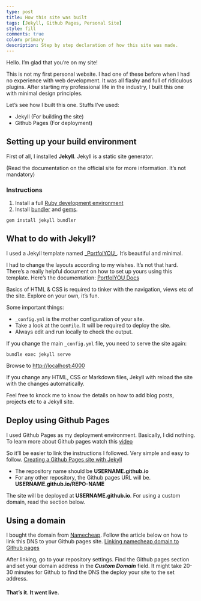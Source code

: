 ```yaml
---
type: post
title: How this site was built
tags: [Jekyll, Github Pages, Personal Site]
style: fill
comments: true
color: primary
description: Step by step declaration of how this site was made.
---
```


Hello. I’m glad that you’re on my site!

This is not my first personal website. I had one of these before when I had no experience with web development. It was all flashy and full of ridiculous plugins. After starting my professional life in the industry, I built this one with minimal design principles.

Let’s see how I built this one. Stuffs I’ve used:

- Jekyll (For building the site)
- Github Pages (For deployment)

## Setting up your build environment

First of all, I installed **Jekyll**. Jekyll is a static site generator.

(Read the documentation on the official site for more information. It’s not mandatory)

### Instructions

1. Install a full [Ruby development environment](https://www.ruby-lang.org/en/documentation/installation)
2. Install [bundler](https://jekyllrb.com/docs/ruby-101/#bundler) and [gems](https://jekyllrb.com/docs/ruby-101/#gems).

```
gem install jekyll bundler
```

## What to do with Jekyll?

I used a Jekyll template named [\_PortfolYOU\_](https://github.com/YoussefRaafatNasry/portfolYOU). It’s beautiful and minimal.

I had to change the layouts according to my wishes. It’s not that hard. There’s a really helpful document on how to set up yours using this template. 
Here’s the documentation: [PortfolYOU Docs](https://youssefraafatnasry.me/portfolYOU/docs/)

Basics of HTML & CSS is required to tinker with the navigation, views etc of the site. Explore on your own, it’s fun.

Some important things:

- `_config.yml` is the mother configuration of your site.
- Take a look at the `GemFile`. It will be required to deploy the site.
- Always edit and run locally to check the output.

If you change the main `_config.yml` file, you need to serve the site again:

```
bundle exec jekyll serve
```

Browse to [http://localhost:4000](http://localhost:4000)

If you change any HTML, CSS or Markdown files, Jekyll with reload the site with the changes automatically.

Feel free to knock me to know the details on how to add blog posts, projects etc to a Jekyll site.

## Deploy using Github Pages

I used Github Pages as my deployment environment. Basically, I did nothing. To learn more about Github pages watch this [video](https://www.youtube.com/watch?=1&v=2MsN8gpT6jY)

So it’ll be easier to link the instructions I followed. Very simple and easy to follow.
[Creating a Github Pages site with Jekyll](https://help.github.com/en/github/working-with-github-pages/creating-a-github-pages-site-with-jekyll)

- The repository name should be **USERNAME.github.io**
- For any other repository, the Github pages URL will be. **USERNAME.github.io/REPO-NAME**

The site will be deployed at **USERNAME.github.io**. For using a custom domain, read the section below.

## Using a domain

I bought the domain from [Namecheap](https://www.namecheap.com/). Follow the article below on how to link this DNS to your Github pages site.
[Linking namecheap domain to Github pages](https://www.namecheap.com/support/knowledgebase/article.aspx/9645/2208/how-do-i-link-my-domain-to-github-pages)

After linking, go to your repository settings. Find the Github pages section and set your domain address in the ***Custom Domain*** field.
It might take 20-30 minutes for Github to find the DNS the deploy your site to the set address.

#### That’s it. It went live.

